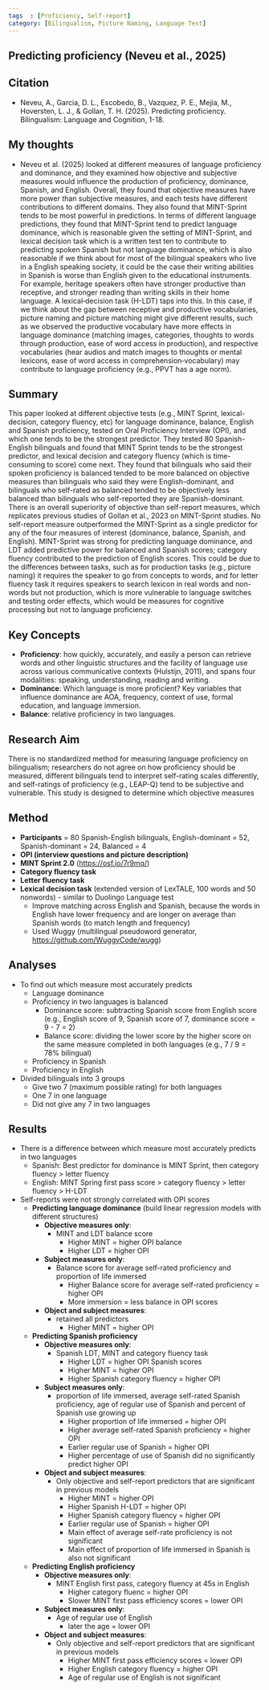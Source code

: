 ```yaml
---
tags  : [Proficiency, Self-report]
category: [Bilingualism, Picture Naming, Language Test]
---
```


## Predicting proficiency (Neveu et al., 2025)

## Citation 

- Neveu, A., Garcia, D. L., Escobedo, B., Vazquez, P. E., Mejia, M., Hoversten, L. J., & Gollan, T. H. (2025). Predicting proficiency. Bilingualism: Language and Cognition, 1-18.

## My thoughts
- Neveu et al. (2025) looked at different measures of language proficiency and dominance, and they examined how objective and subjective measures would influence the production of proficiency, dominance, Spanish, and English. Overall, they found that objective measures have more power than subjective measures, and each tests have different contributions to different domains. They also found that MINT-Sprint tends to be most powerful in predictions. In terms of different language predictions, they found that MINT-Sprint tend to predict language dominance, which is reasonable given the setting of MINT-Sprint, and lexical decision task which is a written test ten to contribute to predicting spoken Spanish but not language dominance, which is also reasonable if we think about for most of the bilingual speakers who live in a English speaking society, it could be the case their writing abilities in Spanish is worse than English given to the educational instruments. For example, heritage speakers often have stronger productive than receptive, and stronger reading than writing skills in their home language. A lexical‐decision task (H-LDT) taps into this. In this case, if we think about the gap between receptive and productive vocabularies, picture naming and picture matching might give different results, such as we observed the productive vocabulary have more effects in language dominance (matching images, categories, thoughts to words through production, ease of word access in production), and respective vocabularies (hear audios and match images to thoughts or mental lexicons, ease of word access in comprehension‐vocabulary) may contribute to language proficiency (e.g., PPVT has a age norm). 

## Summary 

This paper looked at different objective tests (e.g., MINT Sprint, lexical-decision, category fluency, etc) for language dominance, balance, English and Spanish proficiency, tested on Oral Proficiency Interview (OPI), and which one tends to be the strongest predictor. They tested 80 Spanish-English bilinguals and found that MINT Sprint tends to be the strongest predictor, and lexical decision and category fluency (which is time-consuming to score) come next. They found that bilinguals who said their spoken proficiency is balanced tended to be more balanced on objective measures than bilinguals who said they were English-dominant, and bilinguals who self-rated as balanced tended to be objectively less balanced than bilinguals who self-reported they are Spanish-dominant. There is an overall superiority of objective than self-report measures, which replicates previous studies of Gollan et al., 2023 on MINT-Sprint studies. No self-report measure outperformed the MINT-Sprint as a single predictor for any of the four measures of interest (dominance, balance, Spanish, and English). MINT-Sprint was strong for predicting language dominance, and LDT added predictive power for balanced and Spanish scores; category fluency contributed to the prediction of English scores. This could be due to the differences between tasks, such as for production tasks (e.g., picture naming) it requires the speaker to go from concepts to words, and for letter fluency task it requires speakers to search lexicon in real words and non-words but not production, which is more vulnerable to language switches and testing order effects, which would be measures for cognitive processing but not to language proficiency. 

##  Key Concepts
- **Proficiency**: how quickly, accurately, and easily a person can retrieve words and other linguistic structures and the facility of language use across various communicative contexts (Hulstijn, 2011), and spans four modalities: speaking, understanding, reading and writing.
- **Dominance**: Which language is more proficient? Key variables that influence dominance are AOA, frequency, context of use, formal education, and language immersion. 
- **Balance**: relative proficiency in two languages. 

## Research Aim
There is no standardized method for measuring language proficiency on bilingualism; researchers do not agree on how proficiency should be measured, different bilinguals tend to interpret self-rating scales differently, and self-ratings of proficiency (e.g., LEAP-Q) tend to be subjective and vulnerable. This study is designed to determine which objective measures 

## Method
- **Participants** = 80 Spanish-English bilinguals, English-dominant = 52, Spanish-dominant = 24, Balanced = 4
- **OPI (interview questions and picture description)**
- **MINT Sprint 2.0** (https://osf.io/7r9mq/)
- **Category fluency task** 
- **Letter fluency task**
- **Lexical decision task** (extended version of LexTALE, 100 words and 50 nonwords) - similar to Duolingo Language test
    - Improve matching across English and Spanish, because the words in English have lower frequency and are longer on average than Spanish words  (to match length and frequency)
    - Used Wuggy (multilingual pseudoword generator, https://github.com/WuggyCode/wugg)

## Analyses
- To find out which measure most accurately predicts 
    - Language dominance 
    - Proficiency in two languages is balanced 
        - Dominance score: subtracting Spanish score from English score (e.g., English score of 9, Spanish score of 7, dominance score = 9 - 7 = 2)
        - Balance score: dividing the lower score by the higher score on the same measure completed in both languages (e.g., 7 / 9 = 78% bilingual)
    - Proficiency in Spanish 
    - Proficiency in English
- Divided bilinguals into 3 groups 
    - Give two 7 (maximum possible rating) for both languages 
    - One 7 in one language 
    - Did not give any 7 in two languages

## Results
- There is a difference between which measure most accurately predicts in two languages 
    - Spanish: Best predictor for dominance is MINT Sprint, then category fluency > letter fluency 
    - English: MINT Spring first pass score > category fluency > letter fluency > H-LDT
- Self-reports were not strongly correlated with OPI scores
    - **Predicting language dominance** (build linear regression models with different structures)
        - **Objective measures only**: 
            - MINT and LDT balance score 
                - Higher MINT = higher OPI balance 
                - Higher LDT = higher OPI
        - **Subject measures only**: 
            - Balance score for average self-rated proficiency and proportion of life immersed 
                - Higher Balance score for average self-rated proficiency = higher OPI
                - More immersion = less balance in OPI scores
        - **Object and subject measures**: 
            - retained all predictors
                - Higher MINT = higher OPI 
    -  **Predicting Spanish proficiency**
        - **Objective measures only**: 
            - Spanish LDT, MINT and category fluency task 
                - Higher LDT = higher OPI Spanish scores 
                - Higher MINT = higher OPI
                - Higher Spanish category fluency = higher OPI 
        - **Subject measures only**: 
            - proportion of life immersed, average self-rated Spanish proficiency, age of regular use of Spanish and percent of Spanish use growing up
                - Higher proportion of life immersed = higher OPI
                - Higher average self-rated Spanish proficiency = higher OPI
                - Earlier regular use of Spanish = higher OPI
                - Higher percentage of use of Spanish did no significantly predict higher OPI
        - **Object and subject measures**: 
            - Only objective and self-report predictors that are significant in previous models 
                - Higher MINT = higher OPI 
                - Higher Spanish H-LDT = higher OPI 
                - Higher Spanish category fluency = higher OPI
                - Earlier regular use of Spanish = higher OPI
                - Main effect of average self-rate proficiency is not significant 
                - Main effect of proportion of life immersed in Spanish is also not significant 
    -  **Predicting English proficiency**
        - **Objective measures only**: 
            - MINT English first pass, category fluency at 45s in English
                - Higher category fluenc = higher OPI 
                - Slower MINT first pass efficiency scores = lower OPI
        - **Subject measures only**: 
            - Age of regular use of English
                - later the age = lower OPI
        - **Object and subject measures**: 
            - Only objective and self-report predictors that are significant in previous models 
                - Higher MINT first pass efficiency scores = lower OPI 
                - Higher English category fluency = higher OPI
                - Age of regular use of English is not significant

